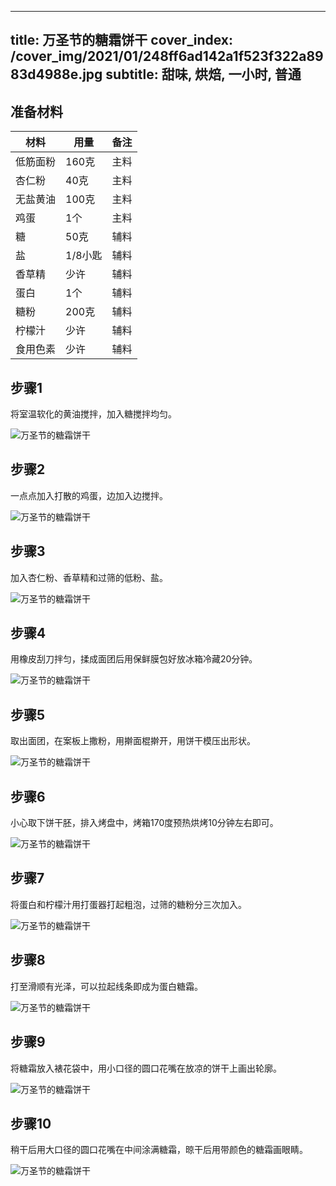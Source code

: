 
---
title: 万圣节的糖霜饼干
cover_index: /cover_img/2021/01/248ff6ad142a1f523f322a8983d4988e.jpg
subtitle: 甜味, 烘焙, 一小时, 普通
---

## 准备材料

| 材料     | 用量 | 备注|
| ------- | ----- | --- |
| 低筋面粉 | 160克| 主料 |
| 杏仁粉 | 40克| 主料 |
| 无盐黄油 | 100克| 主料 |
| 鸡蛋 | 1个| 主料 |
| 糖 | 50克| 辅料 |
| 盐 | 1/8小匙| 辅料 |
| 香草精 | 少许| 辅料 |
| 蛋白 | 1个| 辅料 |
| 糖粉 | 200克| 辅料 |
| 柠檬汁 | 少许| 辅料 |
| 食用色素 | 少许| 辅料 |

## 步骤1

将室温软化的黄油搅拌，加入糖搅拌均匀。

![万圣节的糖霜饼干](https://i8.meishichina.com/attachment/recipe/201010/201010261523550.jpg?x-oss-process=style/p320) 

## 步骤2

一点点加入打散的鸡蛋，边加入边搅拌。

![万圣节的糖霜饼干](https://i8.meishichina.com/attachment/recipe/201010/201010261524060.jpg?x-oss-process=style/p320) 

## 步骤3

加入杏仁粉、香草精和过筛的低粉、盐。

![万圣节的糖霜饼干](https://i8.meishichina.com/attachment/recipe/201010/201010261524195.jpg?x-oss-process=style/p320) 

## 步骤4

用橡皮刮刀拌匀，揉成面团后用保鲜膜包好放冰箱冷藏20分钟。

![万圣节的糖霜饼干](https://i8.meishichina.com/attachment/recipe/201010/201010261524274.jpg?x-oss-process=style/p320) 

## 步骤5

取出面团，在案板上撒粉，用擀面棍擀开，用饼干模压出形状。

![万圣节的糖霜饼干](https://i8.meishichina.com/attachment/recipe/201010/201010261524352.jpg?x-oss-process=style/p320) 

## 步骤6

小心取下饼干胚，排入烤盘中，烤箱170度预热烘烤10分钟左右即可。

![万圣节的糖霜饼干](https://i8.meishichina.com/attachment/recipe/201010/201010261524464.jpg?x-oss-process=style/p320) 

## 步骤7

将蛋白和柠檬汁用打蛋器打起粗泡，过筛的糖粉分三次加入。

![万圣节的糖霜饼干](https://i8.meishichina.com/attachment/recipe/201010/201010261524591.jpg?x-oss-process=style/p320) 

## 步骤8

打至滑顺有光泽，可以拉起线条即成为蛋白糖霜。

![万圣节的糖霜饼干](https://i8.meishichina.com/attachment/recipe/201010/201010261525082.jpg?x-oss-process=style/p320) 

## 步骤9

将糖霜放入裱花袋中，用小口径的圆口花嘴在放凉的饼干上画出轮廓。

![万圣节的糖霜饼干](https://i8.meishichina.com/attachment/recipe/201010/201010261525178.jpg?x-oss-process=style/p320) 

## 步骤10

稍干后用大口径的圆口花嘴在中间涂满糖霜，晾干后用带颜色的糖霜画眼睛。

![万圣节的糖霜饼干](https://i8.meishichina.com/attachment/recipe/201010/201010261525273.jpg?x-oss-process=style/p320) 


